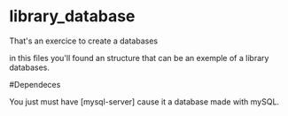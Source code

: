 # library_database
That's an exercice to create a databases

in this files you'll found an structure that can be an exemple of a library databases. 

#Dependeces

You just must have [mysql-server] cause it a database made with mySQL.
